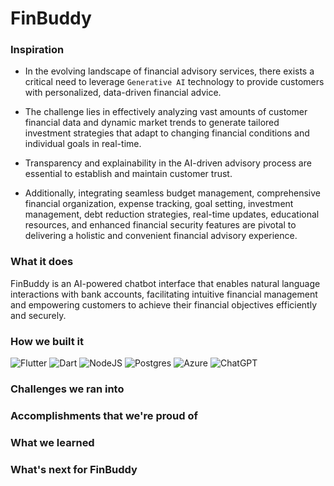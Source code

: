 # FinBuddy

### Inspiration
- In the evolving landscape of financial advisory services, there exists a critical need to leverage `Generative AI` technology to provide customers with personalized, data-driven financial advice.

- The challenge lies in effectively analyzing vast amounts of customer financial data and dynamic market trends to generate tailored investment strategies that adapt to changing financial conditions and individual goals in real-time.

- Transparency and explainability in the AI-driven advisory process are essential to establish and maintain customer trust.

- Additionally, integrating seamless budget management, comprehensive financial organization, expense tracking, goal setting, investment management, debt reduction strategies, real-time updates, educational resources, and enhanced financial security features are pivotal to delivering a holistic and convenient financial advisory experience. 

### What it does
FinBuddy is an AI-powered chatbot interface that enables natural language interactions with bank accounts, facilitating intuitive financial management and empowering customers to achieve their financial objectives efficiently and securely.

### How we built it
![Flutter](https://img.shields.io/badge/Flutter-%2302569B.svg?style=for-the-badge&logo=Flutter&logoColor=white)
![Dart](https://img.shields.io/badge/dart-%230175C2.svg?style=for-the-badge&logo=dart&logoColor=white)
![NodeJS](https://img.shields.io/badge/node.js-6DA55F?style=for-the-badge&logo=node.js&logoColor=white)
![Postgres](https://img.shields.io/badge/postgres-%23316192.svg?style=for-the-badge&logo=postgresql&logoColor=white)
![Azure](https://img.shields.io/badge/azure-%230072C6.svg?style=for-the-badge&logo=microsoftazure&logoColor=white)
![ChatGPT](https://img.shields.io/badge/chatGPT-74aa9c?style=for-the-badge&logo=openai&logoColor=white)

### Challenges we ran into

### Accomplishments that we're proud of

### What we learned

### What's next for FinBuddy
